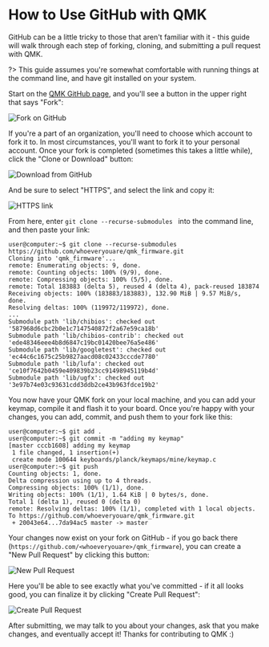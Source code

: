# How to Use GitHub with QMK

GitHub can be a little tricky to those that aren't familiar with it - this guide will walk through each step of forking, cloning, and submitting a pull request with QMK.

?> This guide assumes you're somewhat comfortable with running things at the command line, and have git installed on your system.

Start on the [QMK GitHub page](https://github.com/qmk/qmk_firmware), and you'll see a button in the upper right that says "Fork":

![Fork on GitHub](https://i.imgur.com/8Toomz4.jpg)

If you're a part of an organization, you'll need to choose which account to fork it to. In most circumstances, you'll want to fork it to your personal account. Once your fork is completed (sometimes this takes a little while), click the "Clone or Download" button:

![Download from GitHub](https://i.imgur.com/N1NYcSz.jpg)

And be sure to select "HTTPS", and select the link and copy it:

![HTTPS link](https://i.imgur.com/eGO0ohO.jpg)

From here, enter `git clone --recurse-submodules ` into the command line, and then paste your link:

```
user@computer:~$ git clone --recurse-submodules https://github.com/whoeveryouare/qmk_firmware.git
Cloning into 'qmk_firmware'...
remote: Enumerating objects: 9, done.
remote: Counting objects: 100% (9/9), done.
remote: Compressing objects: 100% (5/5), done.
remote: Total 183883 (delta 5), reused 4 (delta 4), pack-reused 183874
Receiving objects: 100% (183883/183883), 132.90 MiB | 9.57 MiB/s, done.
Resolving deltas: 100% (119972/119972), done.
...
Submodule path 'lib/chibios': checked out '587968d6cbc2b0e1c7147540872f2a67e59ca18b'
Submodule path 'lib/chibios-contrib': checked out 'ede48346eee4b8d6847c19bc01420bee76a5e486'
Submodule path 'lib/googletest': checked out 'ec44c6c1675c25b9827aacd08c02433cccde7780'
Submodule path 'lib/lufa': checked out 'ce10f7642b0459e409839b23cc91498945119b4d'
Submodule path 'lib/ugfx': checked out '3e97b74e03c93631cdd3ddb2ce43b963fdce19b2'
```

You now have your QMK fork on your local machine, and you can add your keymap, compile it and flash it to your board. Once you're happy with your changes, you can add, commit, and push them to your fork like this:

```
user@computer:~$ git add .
user@computer:~$ git commit -m "adding my keymap"
[master cccb1608] adding my keymap
 1 file changed, 1 insertion(+)
 create mode 100644 keyboards/planck/keymaps/mine/keymap.c
user@computer:~$ git push
Counting objects: 1, done.
Delta compression using up to 4 threads.
Compressing objects: 100% (1/1), done.
Writing objects: 100% (1/1), 1.64 KiB | 0 bytes/s, done.
Total 1 (delta 1), reused 0 (delta 0)
remote: Resolving deltas: 100% (1/1), completed with 1 local objects.
To https://github.com/whoeveryouare/qmk_firmware.git
 + 20043e64...7da94ac5 master -> master
```

Your changes now exist on your fork on GitHub - if you go back there (`https://github.com/<whoeveryouare>/qmk_firmware`), you can create a "New Pull Request" by clicking this button:

![New Pull Request](https://i.imgur.com/DxMHpJ8.jpg)

Here you'll be able to see exactly what you've committed - if it all looks good, you can finalize it by clicking "Create Pull Request":

![Create Pull Request](https://i.imgur.com/Ojydlaj.jpg)

After submitting, we may talk to you about your changes, ask that you make changes, and eventually accept it! Thanks for contributing to QMK :)

